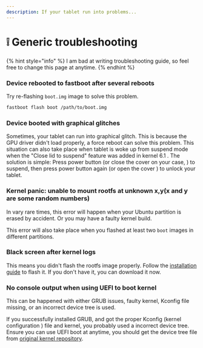 ```yaml
---
description: If your tablet run into problems...
---
```


# ❕ Generic troubleshooting

###

{% hint style="info" %}
I am bad at writing troubleshooting guide, so feel free to change this page at anytime.
{% endhint %}

### Device rebooted to fastboot after several reboots

Try re-flashing `boot.img` image to solve this problem.

```bash
fastboot flash boot /path/to/boot.img
```

### Device booted with graphical glitches

Sometimes, your tablet can run into graphical glitch. This is because the GPU driver didn't load properly, a force reboot can solve this problem. This situation can also take place when tablet is woke up from suspend mode when the "Close lid to suspend" feature was added in kernel 6.1 . The solution is simple: Press power button (or close the cover on your case, ) to suspend, then press power button again (or open the cover ) to unlock your tablet.

### Kernel panic: unable to mount rootfs at unknown x,y(x and y are some random numbers)&#x20;

In vary rare times, this error will happen when your Ubuntu partition is erased by accident. Or you may have a faulty kernel build.

This error will also take place when you flashed at least two `boot` images in different partitions.

### Black screen after kernel logs

This means you didn't flash the rootfs image properly. Follow the [installation guide](../installation-guide/install-ubuntu-on-your-tablet-legacy-images-only.md) to flash it. If you don't have it, you can download it now.

### No console output when using UEFI to boot kernel

This can be happened with either GRUB issues, faulty kernel, Kconfig file missing, or an incorrect device tree is used.

If you successfully installed GRUB, and got the proper Kconfig (kernel configuration ) file and kernel, you probably used a incorrect device tree. Ensure you can use UEFI boot at anytime, you should get the device tree file from [original kernel repository](https://github.com/inofficial-linux-on-nabu/linux-kernel-6.1.10).
